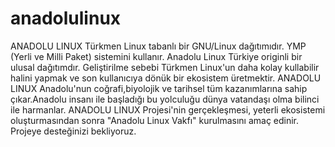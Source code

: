 # anadolulinux
ANADOLU LINUX Türkmen Linux tabanlı bir GNU/Linux dağıtımıdır.  YMP (Yerli ve Milli Paket) sistemini kullanır. Anadolu Linux Türkiye originli bir ulusal dağıtımdır.  Geliştirilme sebebi Türkmen Linux'un daha kolay kullabilir halini yapmak ve son kullanıcıya dönük bir ekosistem üretmektir.
ANADOLU LINUX Anadolu'nun coğrafi,biyolojik ve tarihsel tüm kazanımlarına sahip çıkar.Anadolu insanı ile başladığı bu yolculuğu dünya vatandaşı olma bilinci ile harmanlar.
ANADOLU LINUX Projesi'nin gerçekleşmesi, yeterli ekosistemi oluşturmasından sonra "Anadolu Linux Vakfı" kurulmasını amaç edinir.
Projeye desteğinizi bekliyoruz.

